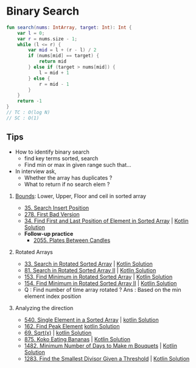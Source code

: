 # Binary Search

```kotlin
fun search(nums: IntArray, target: Int): Int {
    var l = 0;
    var r = nums.size - 1;
    while (l <= r) {
        var mid = l + (r - l) / 2
        if (nums[mid] == target) {
            return mid
        } else if (target > nums[mid]) {
            l = mid + 1
        } else {
            r = mid - 1
        }
    }
    return -1
}
// TC : O(log N)
// SC : O(1)
```

## Tips

- How to identify binary search
    - find key terms sorted, search
    - Find min or max in given range such that...
- In interview ask,
    - Whether the array has duplicates ?
    - What to return if no search elem ?

1. [Bounds](Bounds.kt): Lower, Upper, Floor and ceil in sorted array
    - [35. Search Insert Position](https://leetcode.com/problems/search-insert-position/description/)
    - [278. First Bad Version](https://leetcode.com/problems/first-bad-version/description/)
    - [34. Find First and Last Position of Element in Sorted Array](https://leetcode.com/problems/find-first-and-last-position-of-element-in-sorted-array/description/) | [Kotlin Solution](https://leetcode.com/problems/find-first-and-last-position-of-element-in-sorted-array/solutions/6597558/kotlin-binary-search)
    - **Follow-up practice**
        - [2055. Plates Between Candles](https://leetcode.com/problems/plates-between-candles/description/)

2. Rotated Arrays
    - [33. Search in Rotated Sorted Array](https://leetcode.com/problems/search-in-rotated-sorted-array/description/) | [Kotlin Solution](https://leetcode.com/problems/search-in-rotated-sorted-array/solutions/6597700/kotlin-binary-search-by-suhaas-livcd-f9xh)
    - [81. Search in Rotated Sorted Array II](https://leetcode.com/problems/search-in-rotated-sorted-array-ii/description/) | [Kotlin Solution](https://leetcode.com/problems/search-in-rotated-sorted-array-ii/solutions/6597931/kotlin-binary-search-by-suhaas-livcd-ijp8)
    - [153. Find Minimum in Rotated Sorted Array](https://leetcode.com/problems/find-minimum-in-rotated-sorted-array/description/) | [Kotlin Solution](https://leetcode.com/problems/find-minimum-in-rotated-sorted-array/solutions/6597952/kotlin-binary-search-by-suhaas-livcd-onzl)
    - [154. Find Minimum in Rotated Sorted Array II](https://leetcode.com/problems/find-minimum-in-rotated-sorted-array-ii/description/) | [Kotlin Solution](https://leetcode.com/problems/find-minimum-in-rotated-sorted-array-ii/solutions/6597977/kotlin-binary-search-by-suhaas-livcd-44ak)
    - Q : Find number of time array rotated ? Ans : Based on the min element index position

3. Analyzing the direction
    - [540. Single Element in a Sorted Array](https://leetcode.com/problems/single-element-in-a-sorted-array/description/) | [kotlin Solution](https://leetcode.com/problems/single-element-in-a-sorted-array/solutions/6598010/kotlin-binary-search-by-suhaas-livcd-63di)
    - [162. Find Peak Element](https://leetcode.com/problems/find-peak-element/description/) [kotlin Solution](https://leetcode.com/problems/find-peak-element/solutions/6598111/kotlin-binary-search-by-suhaas-livcd-oxf5)
    - [69. Sqrt(x)](https://leetcode.com/problems/sqrtx/description/) | [kotlin Solution](https://leetcode.com/problems/sqrtx/solutions/6598384/kotlin-binary-search-by-suhaas-livcd-yi8j)
    - [875. Koko Eating Bananas](https://leetcode.com/problems/koko-eating-bananas/description/) | [Kotlin Solution](https://leetcode.com/problems/koko-eating-bananas/solutions/6598971/kotlin-binary-search-by-suhaas-livcd-evce)
    - [1482. Minimum Number of Days to Make m Bouquets](https://leetcode.com/problems/minimum-number-of-days-to-make-m-bouquets/description/) | [Kotlin Solution](https://leetcode.com/problems/minimum-number-of-days-to-make-m-bouquets/solutions/6607850/kotlin-binary-search-by-suhaas-livcd-71zh)
    - [1283. Find the Smallest Divisor Given a Threshold](https://leetcode.com/problems/find-the-smallest-divisor-given-a-threshold/description/) | [Kotlin Solution](https://leetcode.com/problems/find-the-smallest-divisor-given-a-threshold/solutions/6607958/kotlin-binary-search-by-suhaas-livcd-8j8v)